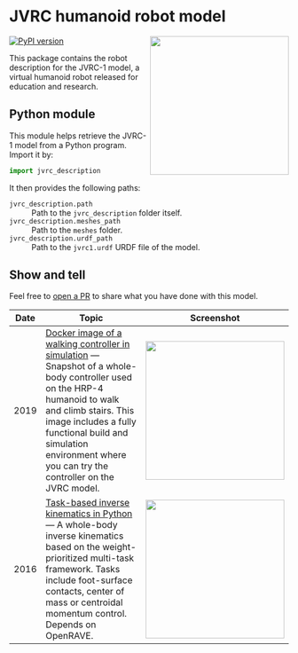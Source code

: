 # JVRC humanoid robot model

<img src="https://scaron.info/images/jvrc1-model.png" width="250" align="right" />

[![PyPI version](https://img.shields.io/pypi/v/jvrc_description)](https://pypi.org/project/jvrc_description/)

This package contains the robot description for the JVRC-1 model, a virtual humanoid robot released for education and research.

## Python module

This module helps retrieve the JVRC-1 model from a Python program. Import it by:

```python
import jvrc_description
```

It then provides the following paths:

<dl>
    <dt>
        <code>jvrc_description.path</code>
    </dt>
    <dd>
        Path to the <code>jvrc_description</code> folder itself.
    </dd>
    <dt>
        <code>jvrc_description.meshes_path</code>
    </dt>
    <dd>
        Path to the <code>meshes</code> folder.
    </dd>
    <dt>
        <code>jvrc_description.urdf_path</code>
    </dt>
    <dd>
        Path to the <code>jvrc1.urdf</code> URDF file of the model.
    </dd>
</dl>

## Show and tell

Feel free to [open a PR](https://github.com/stephane-caron/jvrc_description/pulls) to share what you have done with this model.

| Date | Topic | Screenshot |
|------|-------|------------|
| 2019 | [Docker image of a walking controller in simulation](https://hub.docker.com/r/stephanecaron/lipm_walking_controller) — Snapshot of a whole-body controller used on the HRP-4 humanoid to walk and climb stairs. This image includes a fully functional build and simulation environment where you can try the controller on the JVRC model.  | <img src="https://user-images.githubusercontent.com/1189580/69481155-04de3500-0e52-11ea-91cc-02d05d504ffa.png" width="250"> |
| 2016 | [Task-based inverse kinematics in Python](https://scaron.info/robot-locomotion/inverse-kinematics.html) — A whole-body inverse kinematics based on the weight-prioritized multi-task framework. Tasks include foot-surface contacts, center of mass or centroidal momentum control. Depends on OpenRAVE. | <img src="https://scaron.info/images/weighted-issue.png" width="250"> |
